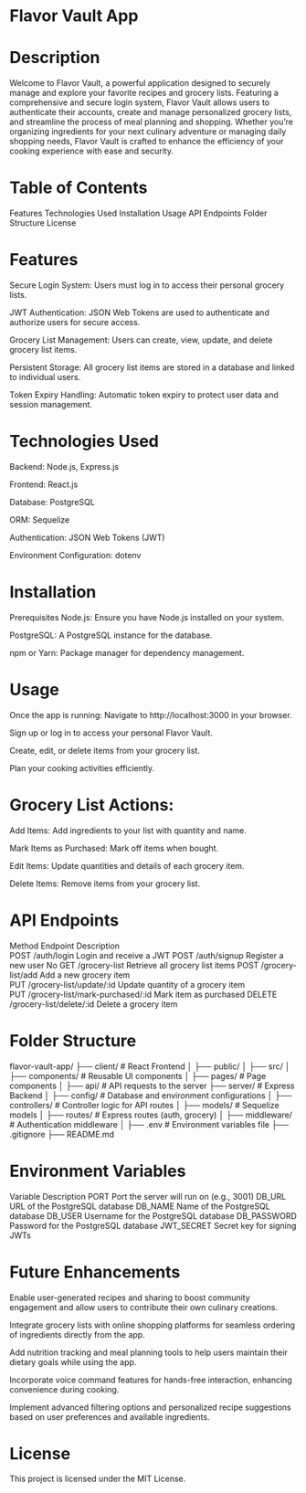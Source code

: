 # Flavor Vault App

# Description
Welcome to Flavor Vault, a powerful application designed to securely manage and explore your favorite recipes and grocery lists. Featuring a comprehensive and secure login system, Flavor Vault allows users to authenticate their accounts, create and manage personalized grocery lists, and streamline the process of meal planning and shopping. Whether you’re organizing ingredients for your next culinary adventure or managing daily shopping needs, Flavor Vault is crafted to enhance the efficiency of your cooking experience with ease and security.

# Table of Contents
Features
Technologies Used
Installation
Usage
API Endpoints
Folder Structure
License

# Features
Secure Login System: Users must log in to access their personal grocery lists.

JWT Authentication: JSON Web Tokens are used to authenticate and authorize users for secure access.

Grocery List Management: Users can create, view, update, and delete grocery list items.

Persistent Storage: All grocery list items are stored in a database and linked to individual users.

Token Expiry Handling: Automatic token expiry to protect user data and session management.

# Technologies Used
Backend: Node.js, Express.js

Frontend: React.js

Database: PostgreSQL

ORM: Sequelize

Authentication: JSON Web Tokens (JWT)

Environment Configuration: dotenv

# Installation

Prerequisites
Node.js: Ensure you have Node.js installed on your system.

PostgreSQL: A PostgreSQL instance for the database.

npm or Yarn: Package manager for dependency management.

# Usage

Once the app is running:
Navigate to http://localhost:3000 in your browser.

Sign up or log in to access your personal Flavor Vault.

Create, edit, or delete items from your grocery list.

Plan your cooking activities efficiently.

# Grocery List Actions:
Add Items: Add ingredients to your list with quantity and name.

Mark Items as Purchased: Mark off items when bought.

Edit Items: Update quantities and details of each grocery item.

Delete Items: Remove items from your grocery list.

# API Endpoints

Method	        Endpoint	                        Description	       
POST	        /auth/login	                        Login and receive a JWT	
POST	        /auth/signup	                    Register a new user	No
GET	            /grocery-list	                    Retrieve all grocery list items	
POST	        /grocery-list/add	                Add a new grocery item	
PUT	            /grocery-list/update/:id	        Update quantity of a grocery item	
PUT         	/grocery-list/mark-purchased/:id	Mark item as purchased
DELETE	        /grocery-list/delete/:id	        Delete a grocery item	

# Folder Structure

flavor-vault-app/
├── client/                  # React Frontend
│   ├── public/
│   ├── src/
│       ├── components/      # Reusable UI components
│       ├── pages/           # Page components
│       ├── api/             # API requests to the server
├── server/                  # Express Backend
│   ├── config/              # Database and environment configurations
│   ├── controllers/         # Controller logic for API routes
│   ├── models/              # Sequelize models
│   ├── routes/              # Express routes (auth, grocery)
│   ├── middleware/          # Authentication middleware
│   ├── .env                 # Environment variables file
├── .gitignore
├── README.md

# Environment Variables

Variable	         Description
PORT	             Port the server will run on (e.g., 3001)
DB_URL	             URL of the PostgreSQL database
DB_NAME	             Name of the PostgreSQL database
DB_USER	             Username for the PostgreSQL database
DB_PASSWORD	         Password for the PostgreSQL database
JWT_SECRET	         Secret key for signing JWTs

# Future Enhancements

Enable user-generated recipes and sharing to boost community engagement and allow users to contribute their own culinary creations.

Integrate grocery lists with online shopping platforms for seamless ordering of ingredients directly from the app.

Add nutrition tracking and meal planning tools to help users maintain their dietary goals while using the app.

Incorporate voice command features for hands-free interaction, enhancing convenience during cooking.

Implement advanced filtering options and personalized recipe suggestions based on user preferences and available ingredients.

# License

This project is licensed under the MIT License.

